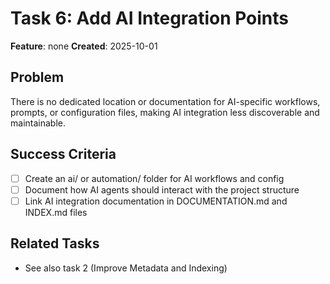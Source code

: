 # Task 6: Add AI Integration Points

**Feature**: none
**Created**: 2025-10-01

## Problem
There is no dedicated location or documentation for AI-specific workflows, prompts, or configuration files, making AI integration less discoverable and maintainable.

## Success Criteria
- [ ] Create an ai/ or automation/ folder for AI workflows and config
- [ ] Document how AI agents should interact with the project structure
- [ ] Link AI integration documentation in DOCUMENTATION.md and INDEX.md files

## Related Tasks
- See also task 2 (Improve Metadata and Indexing)
